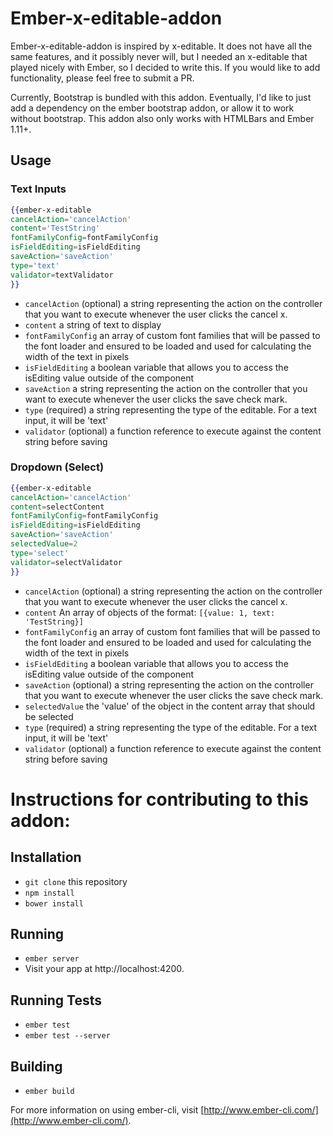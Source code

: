 # Ember-x-editable-addon

Ember-x-editable-addon is inspired by x-editable. It does not have all the same features, and it possibly never will, but I needed an x-editable that played nicely with Ember, so I decided to write this. If you would like to add functionality, please feel free to submit a PR.

Currently, Bootstrap is bundled with this addon. Eventually, I'd like to just add a dependency on the ember bootstrap addon, or allow it to work without bootstrap. This addon also only works with HTMLBars and Ember 1.11+.

## Usage
### Text Inputs
```hbs
{{ember-x-editable
cancelAction='cancelAction'
content='TestString'
fontFamilyConfig=fontFamilyConfig
isFieldEditing=isFieldEditing
saveAction='saveAction'
type='text'
validator=textValidator
}}
```
- ```cancelAction``` (optional) a string representing the action on the controller that you want to execute whenever the user clicks the cancel x.
- ```content``` a string of text to display 
- ```fontFamilyConfig``` an array of custom font families that will be passed to the font loader and ensured to be loaded and used for calculating the width of the text in pixels
- ```isFieldEditing``` a boolean variable that allows you to access the isEditing value outside of the component
- ```saveAction``` a string representing the action on the controller that you want to execute whenever the user clicks the save check mark.
- ```type``` (required) a string representing the type of the editable. For a text input, it will be 'text'
- ```validator``` (optional) a function reference to execute against the content string before saving

### Dropdown (Select)
```hbs
{{ember-x-editable
cancelAction='cancelAction'
content=selectContent
fontFamilyConfig=fontFamilyConfig
isFieldEditing=isFieldEditing
saveAction='saveAction'
selectedValue=2
type='select'
validator=selectValidator
}}
```
- ```cancelAction``` (optional) a string representing the action on the controller that you want to execute whenever the user clicks the cancel x.
- ```content``` An array of objects of the format: ```[{value: 1, text: 'TestString}]``` 
- ```fontFamilyConfig``` an array of custom font families that will be passed to the font loader and ensured to be loaded and used for calculating the width of the text in pixels
- ```isFieldEditing``` a boolean variable that allows you to access the isEditing value outside of the component
- ```saveAction``` (optional) a string representing the action on the controller that you want to execute whenever the user clicks the save check mark.
- ```selectedValue``` the 'value' of the object in the content array that should be selected
- ```type``` (required) a string representing the type of the editable. For a text input, it will be 'text'
- ```validator``` (optional) a function reference to execute against the content string before saving

# Instructions for contributing to this addon:

## Installation

* `git clone` this repository
* `npm install`
* `bower install`

## Running

* `ember server`
* Visit your app at http://localhost:4200.

## Running Tests

* `ember test`
* `ember test --server`

## Building

* `ember build`

For more information on using ember-cli, visit [http://www.ember-cli.com/](http://www.ember-cli.com/).
